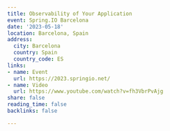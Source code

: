 ```yaml
---
title: Observability of Your Application
event: Spring.IO Barcelona
date: '2023-05-18'
location: Barcelona, Spain
address:
  city: Barcelona
  country: Spain
  country_code: ES
links:
- name: Event
  url: https://2023.springio.net/
- name: Video
  url: https://www.youtube.com/watch?v=fh3VbrPvAjg
share: false
reading_time: false
backlinks: false

---
```

